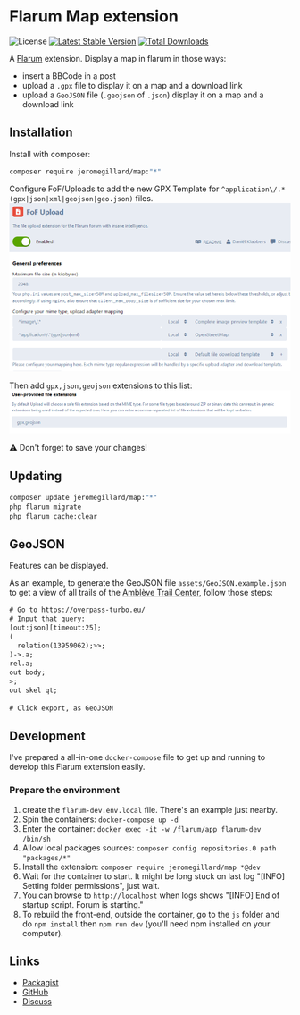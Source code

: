 # Flarum Map extension

![License](https://img.shields.io/badge/license-GPL-3.0-blue.svg) [![Latest Stable Version](https://img.shields.io/packagist/v/jeromegillard/osm.svg)](https://packagist.org/packages/jeromegillard/osm) [![Total Downloads](https://img.shields.io/packagist/dt/jeromegillard/osm.svg)](https://packagist.org/packages/jeromegillard/osm)

A [Flarum](http://flarum.org) extension. 
Display a map in flarum in those ways:
 - insert a BBCode in a post
 - upload a `.gpx` file to display it on a map and a download link
 - upload a `GeoJSON` file (`.geojson` of `.json`) display it on a map and a download link

## Installation

Install with composer:

```sh
composer require jeromegillard/map:"*"
```

Configure FoF/Uploads to add the new GPX Template for `^application\/.*(gpx|json|xml|geojson|geo.json)` files.
![Setup FoF Upload MIME type](assets/readme-fof-upload-mime.png)

Then add `gpx,json,geojson` extensions to this list:
![Setup FoF Upload MIME type](assets/readme-fof-upload-extensions.png)

:warning: Don't forget to save your changes!

## Updating

```sh
composer update jeromegillard/map:"*"
php flarum migrate
php flarum cache:clear
```

## GeoJSON

Features can be displayed.

As an example, to generate the GeoJSON file `assets/GeoJSON.example.json` to get a view of all trails of the [Amblève Trail Center](https://endurovtt.be), follow those steps:
```
# Go to https://overpass-turbo.eu/
# Input that query:
[out:json][timeout:25];
(
  relation(13959062);>>;
)->.a;
rel.a;
out body;
>;
out skel qt;

# Click export, as GeoJSON
```

## Development

I've prepared a all-in-one `docker-compose` file to get up and running to develop this Flarum extension easily.

### Prepare the environment
1. create the `flarum-dev.env.local` file. There's an example just nearby.
1. Spin the containers: `docker-compose up -d`
1. Enter the container: `docker exec -it -w /flarum/app flarum-dev /bin/sh`
1. Allow local packages sources: `composer config repositories.0 path "packages/*"`
1. Install the extension: `composer require jeromegillard/map *@dev`
1. Wait for the container to start. It might be long stuck on last log "[INFO] Setting folder permissions", just wait.
1. You can browse to `http://localhost` when logs shows "[INFO] End of startup script. Forum is starting."
1. To rebuild the front-end, outside the container, go to the `js` folder and do `npm install` then `npm run dev` (you'll need npm installed on your computer). 

## Links

- [Packagist](https://packagist.org/packages/jeromegillard/osm)
- [GitHub](https://github.com/jeromegillard/osm)
- [Discuss](https://discuss.flarum.org/d/PUT_DISCUSS_SLUG_HERE)
